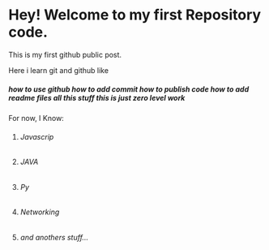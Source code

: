 # Hey! Welcome to my first Repository code.

This is my first github public post.

Here i learn git and github like

<h5>how to use github
how to add commit
how to publish code
how to add readme files all this stuff
this is just zero level work</h5>

<a>For now, I Know:

1. <h6>Javascrip
1. <h6>JAVA
1. <h6>Py
1. <h6>Networking
1. <h6>and anothers stuff...
